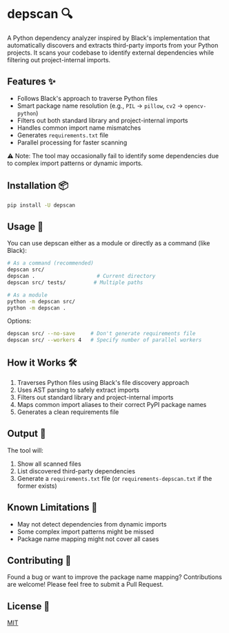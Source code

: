# depscan 🔍

A Python dependency analyzer inspired by Black's implementation that automatically discovers and extracts third-party imports from your Python projects. It scans your codebase to identify external dependencies while filtering out project-internal imports.

## Features ✨

- Follows Black's approach to traverse Python files
- Smart package name resolution (e.g., `PIL` → `pillow`, `cv2` → `opencv-python`)
- Filters out both standard library and project-internal imports
- Handles common import name mismatches
- Generates `requirements.txt` file
- Parallel processing for faster scanning

⚠️ Note: The tool may occasionally fail to identify some dependencies due to complex import patterns or dynamic imports.

## Installation 📦

```bash
pip install -U depscan
```

## Usage 🚀

You can use depscan either as a module or directly as a command (like Black):

```bash
# As a command (recommended)
depscan src/
depscan .                    # Current directory
depscan src/ tests/         # Multiple paths

# As a module
python -m depscan src/
python -m depscan .
```

Options:
```bash
depscan src/ --no-save     # Don't generate requirements file
depscan src/ --workers 4   # Specify number of parallel workers
```

## How it Works 🛠️

1. Traverses Python files using Black's file discovery approach
2. Uses AST parsing to safely extract imports
3. Filters out standard library and project-internal imports
4. Maps common import aliases to their correct PyPI package names
5. Generates a clean requirements file

## Output 📝

The tool will:
1. Show all scanned files
2. List discovered third-party dependencies
3. Generate a `requirements.txt` file (or `requirements-depscan.txt` if the former exists)

## Known Limitations 🚧

- May not detect dependencies from dynamic imports
- Some complex import patterns might be missed
- Package name mapping might not cover all cases

## Contributing 🤝

Found a bug or want to improve the package name mapping? Contributions are welcome! Please feel free to submit a Pull Request.

## License 📄

[MIT](LICENSE)